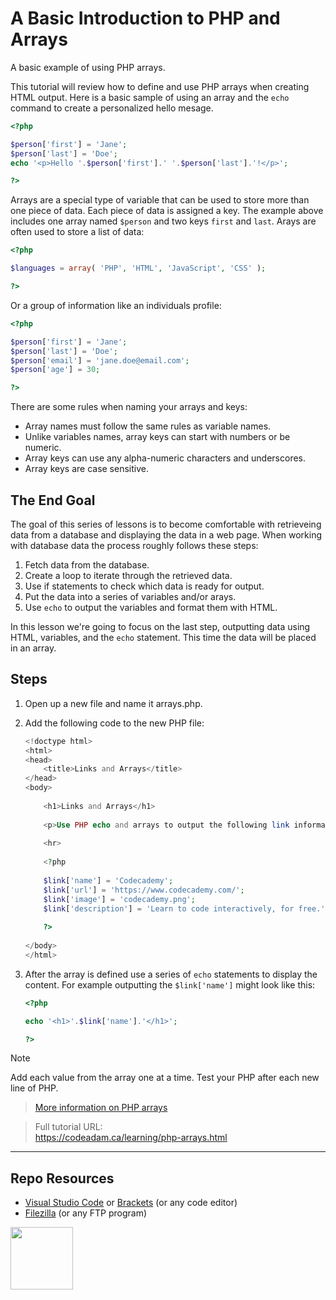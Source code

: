 # A Basic Introduction to PHP and Arrays

A basic example of using PHP arrays.

This tutorial will review how to define and use PHP arrays when creating HTML output. Here is a basic sample of using an array and the `echo` command to create a personalized hello mesage.

```php
<?php 

$person['first'] = 'Jane';
$person['last'] = 'Doe';
echo '<p>Hello '.$person['first'].' '.$person['last'].'!</p>';

?>
```

Arrays are a special type of variable that can be used to store more than one piece of data. Each piece of data is assigned a key. The example above includes one array named `$person` and two keys `first` and `last`. Arays are often used to store a list of data:

```php
<?php

$languages = array( 'PHP', 'HTML', 'JavaScript', 'CSS' );

?>
```

Or a group of information like an individuals profile:

```php
<?php 

$person['first'] = 'Jane';
$person['last'] = 'Doe';
$person['email'] = 'jane.doe@email.com';
$person['age'] = 30;

?>
```

There are some rules when naming your arrays and keys:

- Array names must follow the same rules as variable names.
- Unlike variables names, array keys can start with numbers or be numeric.
- Array keys can use any alpha-numeric characters and underscores.
- Array keys are case sensitive.

## The End Goal

The goal of this series of lessons is to become comfortable with retrieveing data from a database and displaying the data in a web page. When working with database data the process roughly follows these steps:

1. Fetch data from the database.
2. Create a loop to iterate through the retrieved data.
3. Use if statements to check which data is ready for output.
4. Put the data into a series of variables and/or arays.
5. Use `echo` to output the variables and format them with HTML. 

In this lesson we're going to focus on the last step, outputting data using HTML, variables, and the `echo` statement. This time the data will be placed in an array.

## Steps

1. Open up a new file and name it arrays.php.
2. Add the following code to the new PHP file:
    
    ```php
    <!doctype html>
    <html>
    <head>
        <title>Links and Arrays</title>
    </head>
    <body>
        
        <h1>Links and Arrays</h1>
        
        <p>Use PHP echo and arrays to output the following link information:</p>
            
        <hr>
        
        <?php
        
        $link['name'] = 'Codecademy';
        $link['url'] = 'https://www.codecademy.com/';
        $link['image'] = 'codecademy.png';
        $link['description'] = 'Learn to code interactively, for free.';
        
        ?>
            
    </body>
    </html>
    ```

3. After the array is defined use a series of `echo` statements to display the content. For example outputting the `$link['name']` might look like this:
    
    ```php
    <?php
    
    echo '<h1>'.$link['name'].'</h1>';
    
    ?>
    ```

> [!Note]
> Add each value from the array one at a time. Test your PHP after each new line of PHP. 

> [More information on PHP arrays](https://www.php.net/manual/en/language.types.array.php)

> Full tutorial URL:  
> https://codeadam.ca/learning/php-arrays.html

***

## Repo Resources

* [Visual Studio Code](https://code.visualstudio.com/) or [Brackets](http://brackets.io/) (or any code editor)
* [Filezilla](https://filezilla-project.org/) (or any FTP program)

<a href="https://codeadam.ca">
<img src="https://codeadam.ca/images/code-block.png" width="100">
</a>

